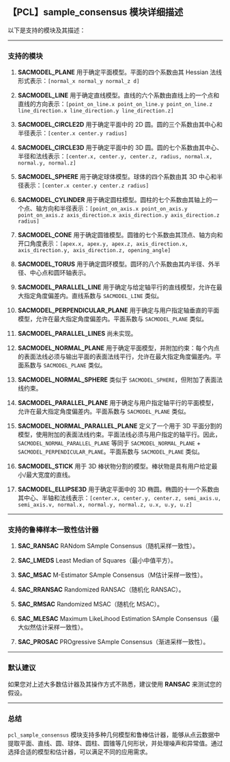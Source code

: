 ## 【PCL】sample_consensus 模块详细描述

以下是支持的模块及其描述：

---

### 支持的模块

1. **SACMODEL_PLANE** 用于确定平面模型。平面的四个系数由其 Hessian 法线形式表示：`[normal_x normal_y normal_z d]`

2. **SACMODEL_LINE** 用于确定直线模型。直线的六个系数由直线上的一个点和直线的方向表示：`[point_on_line.x point_on_line.y point_on_line.z line_direction.x line_direction.y line_direction.z]`

3. **SACMODEL_CIRCLE2D** 用于确定平面中的 2D 圆。圆的三个系数由其中心和半径表示：`[center.x center.y radius]`

4. **SACMODEL_CIRCLE3D** 用于确定平面中的 3D 圆。圆的七个系数由其中心、半径和法线表示：`[center.x, center.y, center.z, radius, normal.x, normal.y, normal.z]`

5. **SACMODEL_SPHERE** 用于确定球体模型。球体的四个系数由其 3D 中心和半径表示：`[center.x center.y center.z radius]`

6. **SACMODEL_CYLINDER** 用于确定圆柱模型。圆柱的七个系数由其轴上的一个点、轴方向和半径表示：`[point_on_axis.x point_on_axis.y point_on_axis.z axis_direction.x axis_direction.y axis_direction.z radius]`

7. **SACMODEL_CONE** 用于确定圆锥模型。圆锥的七个系数由其顶点、轴方向和开口角度表示：`[apex.x, apex.y, apex.z, axis_direction.x, axis_direction.y, axis_direction.z, opening_angle]`

8. **SACMODEL_TORUS** 用于确定圆环模型。圆环的八个系数由其内半径、外半径、中心点和圆环轴表示。

9. **SACMODEL_PARALLEL_LINE** 用于确定与给定轴平行的直线模型，允许在最大指定角度偏差内。直线系数与 `SACMODEL_LINE` 类似。

10. **SACMODEL_PERPENDICULAR_PLANE** 用于确定与用户指定轴垂直的平面模型，允许在最大指定角度偏差内。平面系数与 `SACMODEL_PLANE` 类似。

11. **SACMODEL_PARALLEL_LINES** 尚未实现。

12. **SACMODEL_NORMAL_PLANE** 用于确定平面模型，并附加约束：每个内点的表面法线必须与输出平面的表面法线平行，允许在最大指定角度偏差内。平面系数与 `SACMODEL_PLANE` 类似。

13. **SACMODEL_NORMAL_SPHERE** 类似于 `SACMODEL_SPHERE`，但附加了表面法线约束。

14. **SACMODEL_PARALLEL_PLANE** 用于确定与用户指定轴平行的平面模型，允许在最大指定角度偏差内。平面系数与 `SACMODEL_PLANE` 类似。

15. **SACMODEL_NORMAL_PARALLEL_PLANE** 定义了一个用于 3D 平面分割的模型，使用附加的表面法线约束。平面法线必须与用户指定的轴平行。因此，`SACMODEL_NORMAL_PARALLEL_PLANE` 等同于 `SACMODEL_NORMAL_PLANE` + `SACMODEL_PERPENDICULAR_PLANE`。平面系数与 `SACMODEL_PLANE` 类似。

16. **SACMODEL_STICK** 用于 3D 棒状物分割的模型。棒状物是具有用户给定最小/最大宽度的直线。

17. **SACMODEL_ELLIPSE3D** 用于确定平面中的 3D 椭圆。椭圆的十一个系数由其中心、半轴和法线表示：`[center.x, center.y, center.z, semi_axis.u, semi_axis.v, normal.x, normal.y, normal.z, u.x, u.y, u.z]`

---

### 支持的鲁棒样本一致性估计器

1. **SAC_RANSAC** RANdom SAmple Consensus（随机采样一致性）。

2. **SAC_LMEDS** Least Median of Squares（最小中值平方）。

3. **SAC_MSAC** M-Estimator SAmple Consensus（M估计采样一致性）。

4. **SAC_RRANSAC** Randomized RANSAC（随机化 RANSAC）。

5. **SAC_RMSAC** Randomized MSAC（随机化 MSAC）。

6. **SAC_MLESAC** Maximum LikeLihood Estimation SAmple Consensus（最大似然估计采样一致性）。

7. **SAC_PROSAC** PROgressive SAmple Consensus（渐进采样一致性）。

---

### 默认建议
如果您对上述大多数估计器及其操作方式不熟悉，建议使用 **RANSAC** 来测试您的假设。

---

### 总结
`pcl_sample_consensus` 模块支持多种几何模型和鲁棒估计器，能够从点云数据中提取平面、直线、圆、球体、圆柱、圆锥等几何形状，并处理噪声和异常值。通过选择合适的模型和估计器，可以满足不同的应用需求。